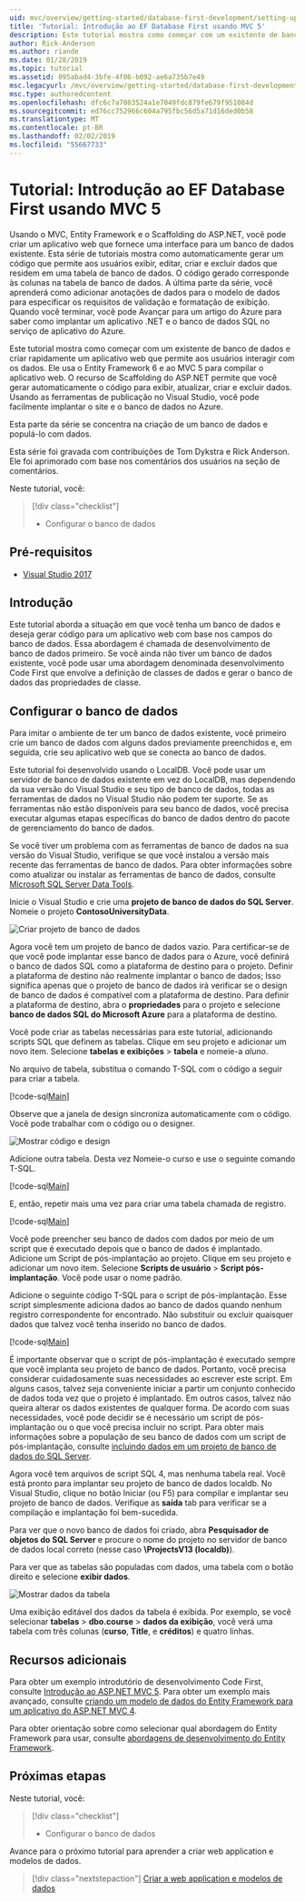 ```yaml
---
uid: mvc/overview/getting-started/database-first-development/setting-up-database
title: 'Tutorial: Introdução ao EF Database First usando MVC 5'
description: Este tutorial mostra como começar com um existente de banco de dados e criar rapidamente um aplicativo web que permite aos usuários interagir com os dados.
author: Rick-Anderson
ms.author: riande
ms.date: 01/28/2019
ms.topic: tutorial
ms.assetid: 095abad4-3bfe-4f06-b092-ae6a735b7e49
msc.legacyurl: /mvc/overview/getting-started/database-first-development/setting-up-database
msc.type: authoredcontent
ms.openlocfilehash: dfc6c7a7083524a1e7049fdc879fe679f951084d
ms.sourcegitcommit: ed76cc752966c604a795fbc56d5a71d16ded0b58
ms.translationtype: MT
ms.contentlocale: pt-BR
ms.lasthandoff: 02/02/2019
ms.locfileid: "55667733"
---
```

# <a name="tutorial-get-started-with-ef-database-first-using-mvc-5"></a>Tutorial: Introdução ao EF Database First usando MVC 5

Usando o MVC, Entity Framework e o Scaffolding do ASP.NET, você pode criar um aplicativo web que fornece uma interface para um banco de dados existente. Esta série de tutoriais mostra como automaticamente gerar um código que permite aos usuários exibir, editar, criar e excluir dados que residem em uma tabela de banco de dados. O código gerado corresponde às colunas na tabela de banco de dados. A última parte da série, você aprenderá como adicionar anotações de dados para o modelo de dados para especificar os requisitos de validação e formatação de exibição. Quando você terminar, você pode Avançar para um artigo do Azure para saber como implantar um aplicativo .NET e o banco de dados SQL no serviço de aplicativo do Azure.

Este tutorial mostra como começar com um existente de banco de dados e criar rapidamente um aplicativo web que permite aos usuários interagir com os dados. Ele usa o Entity Framework 6 e ao MVC 5 para compilar o aplicativo web. O recurso de Scaffolding do ASP.NET permite que você gerar automaticamente o código para exibir, atualizar, criar e excluir dados. Usando as ferramentas de publicação no Visual Studio, você pode facilmente implantar o site e o banco de dados no Azure.

Esta parte da série se concentra na criação de um banco de dados e populá-lo com dados.

Esta série foi gravada com contribuições de Tom Dykstra e Rick Anderson. Ele foi aprimorado com base nos comentários dos usuários na seção de comentários.

Neste tutorial, você:

> [!div class="checklist"]
> * Configurar o banco de dados

## <a name="prerequisites"></a>Pré-requisitos

* [Visual Studio 2017](https://visualstudio.microsoft.com/downloads/?utm_medium=microsoft&utm_source=docs.microsoft.com&utm_campaign=button+cta&utm_content=download+vs2017)

## <a name="introduction"></a>Introdução

Este tutorial aborda a situação em que você tenha um banco de dados e deseja gerar código para um aplicativo web com base nos campos do banco de dados. Essa abordagem é chamada de desenvolvimento de banco de dados primeiro. Se você ainda não tiver um banco de dados existente, você pode usar uma abordagem denominada desenvolvimento Code First que envolve a definição de classes de dados e gerar o banco de dados das propriedades de classe.

## <a name="set-up-the-database"></a>Configurar o banco de dados

Para imitar o ambiente de ter um banco de dados existente, você primeiro crie um banco de dados com alguns dados previamente preenchidos e, em seguida, crie seu aplicativo web que se conecta ao banco de dados.

Este tutorial foi desenvolvido usando o LocalDB. Você pode usar um servidor de banco de dados existente em vez do LocalDB, mas dependendo da sua versão do Visual Studio e seu tipo de banco de dados, todas as ferramentas de dados no Visual Studio não podem ter suporte. Se as ferramentas não estão disponíveis para seu banco de dados, você precisa executar algumas etapas específicas do banco de dados dentro do pacote de gerenciamento do banco de dados.

Se você tiver um problema com as ferramentas de banco de dados na sua versão do Visual Studio, verifique se que você instalou a versão mais recente das ferramentas de banco de dados. Para obter informações sobre como atualizar ou instalar as ferramentas de banco de dados, consulte [Microsoft SQL Server Data Tools](https://msdn.microsoft.com/data/hh297027).

Inicie o Visual Studio e crie uma **projeto de banco de dados do SQL Server**. Nomeie o projeto **ContosoUniversityData**.

![Criar projeto de banco de dados](setting-up-database/_static/image1.png)

Agora você tem um projeto de banco de dados vazio. Para certificar-se de que você pode implantar esse banco de dados para o Azure, você definirá o banco de dados SQL como a plataforma de destino para o projeto. Definir a plataforma de destino não realmente implantar o banco de dados; Isso significa apenas que o projeto de banco de dados irá verificar se o design de banco de dados é compatível com a plataforma de destino. Para definir a plataforma de destino, abra o **propriedades** para o projeto e selecione **banco de dados SQL do Microsoft Azure** para a plataforma de destino.

Você pode criar as tabelas necessárias para este tutorial, adicionando scripts SQL que definem as tabelas. Clique em seu projeto e adicionar um novo item. Selecione **tabelas e exibições** > **tabela** e nomeie-a *aluno*.

No arquivo de tabela, substitua o comando T-SQL com o código a seguir para criar a tabela.

[!code-sql[Main](setting-up-database/samples/sample1.sql)]

Observe que a janela de design sincroniza automaticamente com o código. Você pode trabalhar com o código ou o designer.

![Mostrar código e design](setting-up-database/_static/image5.png)

Adicione outra tabela. Desta vez Nomeie-o curso e use o seguinte comando T-SQL.

[!code-sql[Main](setting-up-database/samples/sample2.sql)]

E, então, repetir mais uma vez para criar uma tabela chamada de registro.

[!code-sql[Main](setting-up-database/samples/sample3.sql)]

Você pode preencher seu banco de dados com dados por meio de um script que é executado depois que o banco de dados é implantado. Adicione um Script de pós-implantação ao projeto. Clique em seu projeto e adicionar um novo item. Selecione **Scripts de usuário** > **Script pós-implantação**. Você pode usar o nome padrão.

Adicione o seguinte código T-SQL para o script de pós-implantação. Esse script simplesmente adiciona dados ao banco de dados quando nenhum registro correspondente for encontrado. Não substituir ou excluir quaisquer dados que talvez você tenha inserido no banco de dados.

[!code-sql[Main](setting-up-database/samples/sample4.sql)]

É importante observar que o script de pós-implantação é executado sempre que você implanta seu projeto de banco de dados. Portanto, você precisa considerar cuidadosamente suas necessidades ao escrever este script. Em alguns casos, talvez seja conveniente iniciar a partir um conjunto conhecido de dados toda vez que o projeto é implantado. Em outros casos, talvez não queira alterar os dados existentes de qualquer forma. De acordo com suas necessidades, você pode decidir se é necessário um script de pós-implantação ou o que você precisa incluir no script. Para obter mais informações sobre a população de seu banco de dados com um script de pós-implantação, consulte [incluindo dados em um projeto de banco de dados do SQL Server](https://blogs.msdn.com/b/ssdt/archive/2012/02/02/including-data-in-an-sql-server-database-project.aspx).

Agora você tem arquivos de script SQL 4, mas nenhuma tabela real. Você está pronto para implantar seu projeto de banco de dados localdb. No Visual Studio, clique no botão Iniciar (ou F5) para compilar e implantar seu projeto de banco de dados. Verifique as **saída** tab para verificar se a compilação e implantação foi bem-sucedida.

Para ver que o novo banco de dados foi criado, abra **Pesquisador de objetos do SQL Server** e procure o nome do projeto no servidor de banco de dados local correto (nesse caso **\ProjectsV13 (localdb)**).

Para ver que as tabelas são populadas com dados, uma tabela com o botão direito e selecione **exibir dados**.

![Mostrar dados da tabela](setting-up-database/_static/image9.png)

Uma exibição editável dos dados da tabela é exibida. Por exemplo, se você selecionar **tabelas** > **dbo.course** > **dados da exibição**, você verá uma tabela com três colunas (**curso**, **Title**, e **créditos**) e quatro linhas.

## <a name="additional-resources"></a>Recursos adicionais

Para obter um exemplo introdutório de desenvolvimento Code First, consulte [Introdução ao ASP.NET MVC 5](../introduction/getting-started.md). Para obter um exemplo mais avançado, consulte [criando um modelo de dados do Entity Framework para um aplicativo do ASP.NET MVC 4](../getting-started-with-ef-using-mvc/creating-an-entity-framework-data-model-for-an-asp-net-mvc-application.md).

Para obter orientação sobre como selecionar qual abordagem do Entity Framework para usar, consulte [abordagens de desenvolvimento do Entity Framework](https://msdn.microsoft.com/library/ms178359.aspx#dbfmfcf).

## <a name="next-steps"></a>Próximas etapas

Neste tutorial, você:

> [!div class="checklist"]
> * Configurar o banco de dados

Avance para o próximo tutorial para aprender a criar web application e modelos de dados.
> [!div class="nextstepaction"]
> [Criar a web application e modelos de dados](creating-the-web-application.md)
